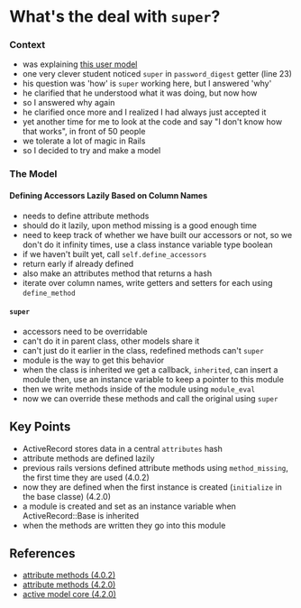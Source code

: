 # What's the deal with `super`?

### Context
* was explaining [this user model][user_model]
* one very clever student noticed `super` in `password_digest` getter
  (line 23)
* his question was 'how' is `super` working here, but I answered 'why'
* he clarified that he understood what it was doing, but now how
* so I answered why again
* he clarified once more and I realized I had always just accepted it
* yet another time for me to look at the code and say "I don't know how
  that works", in front of 50 people
* we tolerate a lot of magic in Rails
* so I decided to try and make a model

### The Model

#### Defining Accessors Lazily Based on Column Names
* needs to define attribute methods
* should do it lazily, upon method missing is a good enough time
* need to keep track of whether we have built our accessors or not, so
  we don't do it infinity times, use a class instance variable type boolean
* if we haven't built yet, call `self.define_accessors`
* return early if already defined
* also make an attributes method that returns a hash
* iterate over column names, write getters and setters for each using
  `define_method`

#### `super`
* accessors need to be overridable
* can't do it in parent class, other models share it
* can't just do it earlier in the class, redefined methods can't `super`
* module is the way to get this behavior
* when the class is inherited we get a callback, `inherited`, can insert a module
  then, use an instance variable to keep a pointer to this module
* then we write methods inside of the module using `module_eval`
* now we can override these methods and call the original using `super`

## Key Points
* ActiveRecord stores data in a central `attributes` hash
* attribute methods are defined lazily
* previous rails versions defined attribute methods using `method_missing`, 
  the first time they are used (4.0.2)
* now they are defined when the first instance is created (`initialize`
  in the base classe) (4.2.0)
* a module is created and set as an
  instance variable when ActiveRecord::Base is inherited
* when the methods are written they go into this module


## References
* [attribute methods (4.0.2)][methods_4_0_2]
* [attribute methods (4.2.0)][methods_4_2_0]
* [active model core (4.2.0)][core]

[methods_4_0_2]: https://github.com/rails/rails/blob/4-0-stable/activerecord/lib/active_record/attribute_methods.rb
[methods_4_2_0]: https://github.com/rails/rails/blob/4-2-stable/activerecord/lib/active_record/attribute_methods.rb 
[core]: https://github.com/rails/rails/blob/4-2-stable/activerecord/lib/active_record/core.rb
[user_model]: app/models/user.rb
